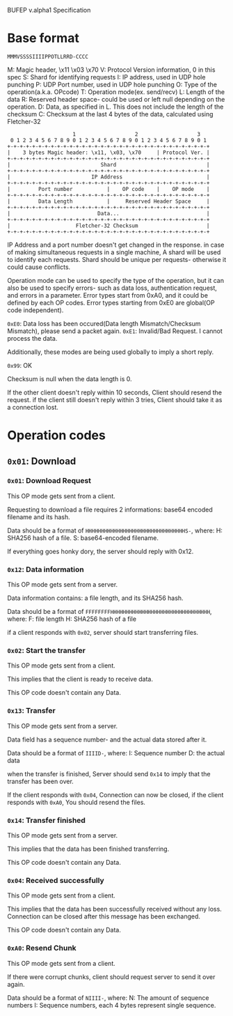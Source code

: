 BUFEP v.alpha1 Specification

# Base format

`MMMVSSSSIIIIPPOTLLRRD-CCCC`

M: Magic header, \x11 \x03 \x70
V: Protocol Version information, 0 in this spec
S: Shard for identifying requests
I: IP address, used in UDP hole punching
P: UDP Port number, used in UDP hole punching
O: Type of the operation(a.k.a. OPcode)
T: Operation mode(ex. send/recv)
L: Length of the data
R: Reserved header space- could be used or left null depending on the operation.
D: Data, as specified in L. This does not include the length of the checksum
C: Checksum at the last 4 bytes of the data, calculated using Fletcher-32

```
                     1                   2                   3
 0 1 2 3 4 5 6 7 8 9 0 1 2 3 4 5 6 7 8 9 0 1 2 3 4 5 6 7 8 9 0 1
+-+-+-+-+-+-+-+-+-+-+-+-+-+-+-+-+-+-+-+-+-+-+-+-+-+-+-+-+-+-+-+-+
|    3 bytes Magic header: \x11, \x03, \x70     | Protocol Ver. |
+-+-+-+-+-+-+-+-+-+-+-+-+-+-+-+-+-+-+-+-+-+-+-+-+-+-+-+-+-+-+-+-+
|                             Shard                             |
+-+-+-+-+-+-+-+-+-+-+-+-+-+-+-+-+-+-+-+-+-+-+-+-+-+-+-+-+-+-+-+-+
|                          IP Address                           |
+-+-+-+-+-+-+-+-+-+-+-+-+-+-+-+-+-+-+-+-+-+-+-+-+-+-+-+-+-+-+-+-+
|         Port number           |    OP code    |    OP mode    |
+-+-+-+-+-+-+-+-+-+-+-+-+-+-+-+-+-+-+-+-+-+-+-+-+-+-+-+-+-+-+-+-+
|         Data Length           |     Reserved Header Space     |
+-+-+-+-+-+-+-+-+-+-+-+-+-+-+-+-+-+-+-+-+-+-+-+-+-+-+-+-+-+-+-+-+
|                            Data...                            |
+-+-+-+-+-+-+-+-+-+-+-+-+-+-+-+-+-+-+-+-+-+-+-+-+-+-+-+-+-+-+-+-+
|                     Fletcher-32 Checksum                      |
+-+-+-+-+-+-+-+-+-+-+-+-+-+-+-+-+-+-+-+-+-+-+-+-+-+-+-+-+-+-+-+-+
```

IP Address and a port number doesn't get changed in the response.
in case of making simultaneous requests in a single machine, A shard will be used to identify each requests.
Shard should be unique per requests- otherwise it could cause conflicts.

Operation mode can be used to specify the type of the operation, but it can also be used to specify errors-
such as data loss, authentication request, and errors in a parameter.
Error types start from 0xA0, and it could be defined by each OP codes.
Error types starting from 0xE0 are global(OP code independent).

`0xE0`: Data loss has been occured(Data length Mismatch/Checksum Mismatch), please send a packet again.
`0xE1`: Invalid/Bad Request. I cannot process the data.

Additionally, these modes are being used globally to imply a short reply.

`0x99`: OK

Checksum is null when the data length is 0.

If the other client doesn't reply within 10 seconds, Client should resend the request. if the client still doesn't reply within 3 tries, Client should take it as a connection lost.

# Operation codes

## `0x01`: Download

### `0x01`: Download Request

This OP mode gets sent from a client.

Requesting to download a file requires 2 informations: base64 encoded filename and its hash.

Data should be a format of `HHHHHHHHHHHHHHHHHHHHHHHHHHHHHHHHS-`, where:
H: SHA256 hash of a file.
S: base64-encoded filename.

If everything goes honky dory, the server should reply with 0x12.

### `0x12`: Data information

This OP mode gets sent from a server.

Data information contains: a file length, and its SHA256 hash.

Data should be a format of `FFFFFFFFHHHHHHHHHHHHHHHHHHHHHHHHHHHHHHHH`, where:
F: file length
H: SHA256 hash of a file

if a client responds with `0x02`, server should start transferring files.

### `0x02`: Start the transfer

This OP mode gets sent from a client.

This implies that the client is ready to receive data.

This OP code doesn't contain any Data.

### `0x13`: Transfer

This OP mode gets sent from a server.

Data field has a sequence number- and the actual data stored after it.

Data should be a format of `IIIID-`, where:
I: Sequence number
D: the actual data

when the transfer is finished, Server should send `0x14` to imply that the transfer has been over.

If the client responds with `0x04`, Connection can now be closed, if the client responds with `0xA0`, You should resend the files.

### `0x14`: Transfer finished

This OP mode gets sent from a server.

This implies that the data has been finished transferring.

This OP code doesn't contain any Data.

### `0x04`: Received successfully

This OP mode gets sent from a client.

This implies that the data has been successfully received without any loss.
Connection can be closed after this message has been exchanged.

This OP code doesn't contain any Data.

### `0xA0`: Resend Chunk

This OP mode gets sent from a client.

If there were corrupt chunks, client should request server to send it over again.

Data should be a format of `NIIII-`, where:
N: The amount of sequence numbers
I: Sequence numbers, each 4 bytes represent single sequence.
